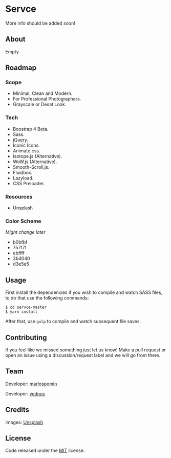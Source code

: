 # Servce

More info should be added soon!

## About

Empty.

## Roadmap

### Scope

* Minimal, Clean and Modern.
* For Professional Photographers.
* Grayscale or Desat Look.

### Tech

* Boostrap 4 Beta.
* Sass.
* jQuery.
* Iconic Icons.
* Animate.css.
* Isotope.js (Alternative).
* WoW.js (Alternative).
* Smooth-Scroll.js.
* Fluidbox.
* Lazyload.
* CSS Preloader.

### Resources

* Unsplash

### Color Scheme

*Might change later*

* b0bfbf
* 757f7f
* ebffff
* 3b4040
* d3e5e5

## Usage

First install the dependencies if you wish to compile and watch SASS files, to do that use the following commands:

```
$ cd servce-master
$ yarn install
```

After that, use ```gulp``` to compile and watch subsequent file saves.

## Contributing

If you feel like we missed something just let us know! Make a pull request or open an issue using a discussion/request label and we will go from there.

## Team

Developer: [marlospomin](https://github.com/marlospomin)

Developer: [vednoc](https://github.com/vednoc)

## Credits

Images: [Unsplash ](https://unsplash.com)

## License

Code released under the [MIT](LICENSE) license.
